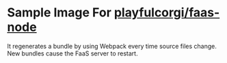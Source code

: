 # Sample Image For [playfulcorgi/faas-node][1]

It regenerates a bundle by using Webpack every time source files change. New bundles cause the FaaS server to restart.

[1]: https://hub.docker.com/r/playfulcorgi/faas-node/